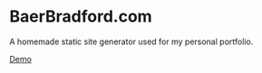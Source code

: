 # BaerBradford.com

A homemade static site generator used for my personal portfolio.

[Demo](http://baerbradford.com)